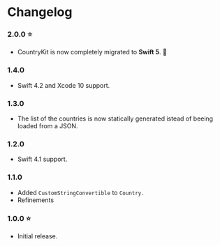 # Changelog

### 2.0.0 ⭐

- CountryKit is now completely migrated to **Swift 5**. 🎉

### 1.4.0

- Swift 4.2 and Xcode 10 support.

### 1.3.0

- The list of the countries is now statically generated istead of beeing loaded from a JSON.

### 1.2.0

- Swift 4.1 support.

### 1.1.0

- Added `CustomStringConvertible` to `Country.`
- Refinements

### 1.0.0 ⭐

- Initial release.
